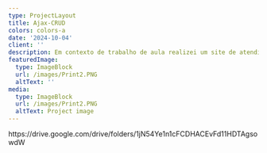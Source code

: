 ```yaml
---
type: ProjectLayout
title: Ajax-CRUD
colors: colors-a
date: '2024-10-04'
client: ''
description: Em contexto de trabalho de aula realizei um site de atendimento médico.
featuredImage:
  type: ImageBlock
  url: /images/Print2.PNG
  altText: ''
media:
  type: ImageBlock
  url: /images/Print2.PNG
  altText: Project image
---
```

https\://drive.google.com/drive/folders/1jN54Ye1n1cFCDHACEvFd11HDTAgsowdW
